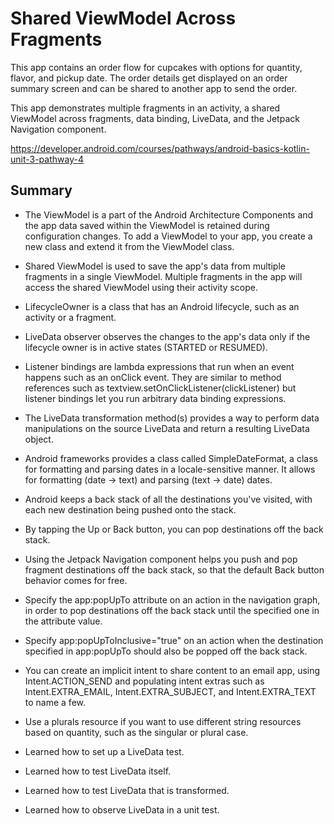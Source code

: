 Shared ViewModel Across Fragments
=================================

This app contains an order flow for cupcakes with options for quantity, flavor, and pickup date.
The order details get displayed on an order summary screen and can be shared to another app to
send the order.

This app demonstrates multiple fragments in an activity, a shared ViewModel across fragments,
data binding, LiveData, and the Jetpack Navigation component.


https://developer.android.com/courses/pathways/android-basics-kotlin-unit-3-pathway-4



Summary
--------------
* The ViewModel is a part of the Android Architecture Components and the app data saved within the ViewModel is retained during configuration changes. To add a ViewModel to your app, you create a new class and extend it from the ViewModel class.

* Shared ViewModel is used to save the app's data from multiple fragments in a single ViewModel. Multiple fragments in the app will access the shared ViewModel using their activity scope.

* LifecycleOwner is a class that has an Android lifecycle, such as an activity or a fragment.

* LiveData observer observes the changes to the app's data only if the lifecycle owner is in active states (STARTED or RESUMED).

* Listener bindings are lambda expressions that run when an event happens such as an onClick event. They are similar to method references such as textview.setOnClickListener(clickListener) but listener bindings let you run arbitrary data binding expressions.

* The LiveData transformation method(s) provides a way to perform data manipulations on the source LiveData and return a resulting LiveData object.

* Android frameworks provides a class called SimpleDateFormat, a class for formatting and parsing dates in a locale-sensitive manner. It allows for formatting (date → text) and parsing (text → date) dates.

* Android keeps a back stack of all the destinations you've visited, with each new destination being pushed onto the stack.

* By tapping the Up or Back button, you can pop destinations off the back stack.

* Using the Jetpack Navigation component helps you push and pop fragment destinations off the back stack, so that the default Back button behavior comes for free.

* Specify the app:popUpTo attribute on an action in the navigation graph, in order to pop destinations off the back stack until the specified one in the attribute value.

* Specify app:popUpToInclusive="true" on an action when the destination specified in app:popUpTo should also be popped off the back stack.

* You can create an implicit intent to share content to an email app, using Intent.ACTION_SEND and populating intent extras such as Intent.EXTRA_EMAIL, Intent.EXTRA_SUBJECT, and Intent.EXTRA_TEXT to name a few.

* Use a plurals resource if you want to use different string resources based on quantity, such as the singular or plural case.

* Learned how to set up a LiveData test.

* Learned how to test LiveData itself.

* Learned how to test LiveData that is transformed.

* Learned how to observe LiveData in a unit test.



